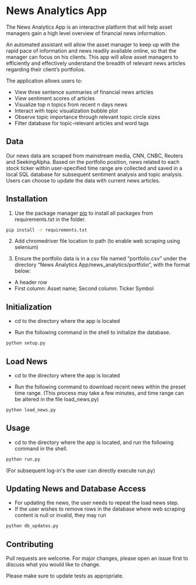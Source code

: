 # News Analytics App

The News Analytics App is an interactive platform that will help asset managers gain a high level overview of financial news information.

An automated assistant will allow the asset manager to keep up with the rapid pace of information and news readily available online, so that the manager can focus on his clients. This app will allow asset managers to efficiently and effectively understand the breadth of relevant news articles regarding their client’s portfolios.

The application allows users to:
- View three sentence summaries of financial news articles 
- View sentiment scores of articles
- Visualize top n topics from recent n days news
- Interact with topic visualization bubble plot
- Observe topic importance through relevant topic circle sizes
- Filter database for topic-relevant articles and word tags


## Data
Our news data are scraped from mainstream media,  CNN, CNBC, Reuters and SeekingAlpha. Based on the portfolio position, news related to each stock ticker within user-specified time range are collected and saved in a local SQL database for subsequent sentiment analysis and topic analysis. Users can choose to update the data with current news articles.


## Installation

1. Use the package manager [pip](https://pip.pypa.io/en/stable/) to install all packages from requirements.txt in the folder.

```bash
pip install -r requirements.txt
```
2. Add chromedriver file location to path (to enable web scraping using selenium)

3. Ensure the portfolio data is in a csv file named “portfolio.csv” under the directory “News Analytics App/news_analytics/portfolio”, with the format below:
- A header row
- First column: Asset name; Second column: Ticker Symbol

## Initialization
- cd to the directory where the app is located

- Run the following command in the shell to initialize the database.
```bash
python setup.py
```

## Load News
- cd to the directory where the app is located

- Run the following command to download recent news within the preset time range. (This process may take a few minutes, and time range can be altered in the file load_news.py)
```bash
python load_news.py
```

## Usage
- cd to the directory where the app is located, and run the following command in the shell.
```bash
python run.py
```
(For subsequent log-in's the user can directly execute run.py)

## Updating News and Database Access
- For updating the news, the user needs to repeat the load news step. 
- If the user wishes to remove rows in the database where web scraping content is null or invalid, they may run
```bash
python db_updates.py
```

## Contributing
Pull requests are welcome. For major changes, please open an issue first to discuss what you would like to change.

Please make sure to update tests as appropriate.
